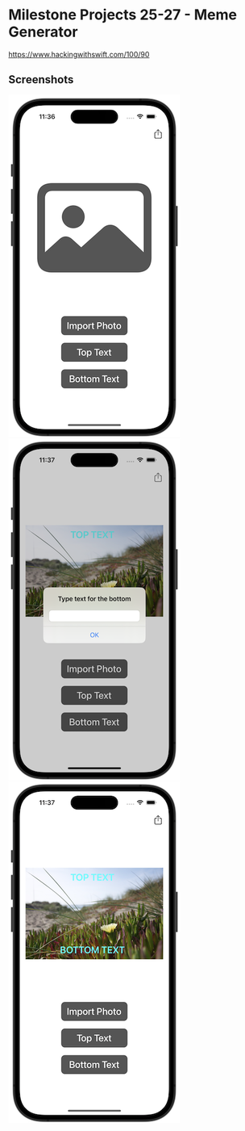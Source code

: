 # Milestone Projects 25-27 - Meme Generator

https://www.hackingwithswift.com/100/90

## Screenshots

![screenshot1](screenshots/screen01.png)
![screenshot1](screenshots/screen02.png)
![screenshot1](screenshots/screen03.png)
